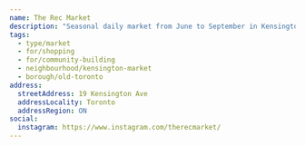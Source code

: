 ```yaml
---
name: The Rec Market
description: "Seasonal daily market from June to September in Kensington Market."
tags:
  - type/market
  - for/shopping
  - for/community-building
  - neighbourhood/kensington-market
  - borough/old-toronto
address:
  streetAddress: 19 Kensington Ave
  addressLocality: Toronto
  addressRegion: ON
social:
  instagram: https://www.instagram.com/therecmarket/
---
```

